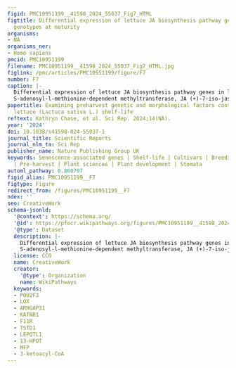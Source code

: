 ```yaml
---
figid: PMC10951199__41598_2024_55037_Fig7_HTML
figtitle: Differential expression of lettuce JA biosynthesis pathway genes in lettuce
  genotypes at maturity
organisms:
- NA
organisms_ner:
- Homo sapiens
pmcid: PMC10951199
filename: PMC10951199__41598_2024_55037_Fig7_HTML.jpg
figlink: /pmc/articles/PMC10951199/figure/F7
number: F7
caption: |-
  Differential expression of lettuce JA biosynthesis pathway genes in lettuce genotypes at maturity. Synthesis of JA-Ile and MeJA from galactolipid precursors. Red color indicates significant upregulation in ‘Okeechobee’ (LSL). Graphs accompanying DE genes show expression of JA biosynthesis genes in 60184 (SSL) and ‘Okeechobee’ genotypes at mature preharvest developmental stage, presented as log2(TPM) values. Asterisks indicate significant difference in expression relative to 60184. *p < 0.05, **p < 0.01, ***p < 0.001, ****p < 0.0001. PLA1 phospholipase A1, LOX lipoxygenase, 13-HPOT (13S)-hydroperoxyoctadecatrienoic acid, AOS allene oxide synthase, 12,13-EOT 12,13-epoxyoctadecatrienoic acid, AOC allene oxide cyclase, ODPA 12-oxophytodienoic acid, OPR3 OPDA reductase 3, OPC8 3-oxo-2(2′[Z]-pentenyl)-cyclopentane-1-octanoic acid, ACX acyl-CoA oxidase, MFP multifunctional protein, KAT 3-ketoacyl-CoA thiolase, JAR1 JA-amino acid synthetase, SAM-MTase
  S-adenosyl-l-methionine-dependent methyltransferase, JA (+)-7-iso-jasmonic acid, JA-Ile jasmonoyl-isoleucine, MeJA methyl jasmonate
papertitle: Examining preharvest genetic and morphological factors contributing to
  lettuce (Lactuca sativa L.) shelf-life
reftext: Kathryn Chase, et al. Sci Rep. 2024;14(NA).
year: '2024'
doi: 10.1038/s41598-024-55037-1
journal_title: Scientific Reports
journal_nlm_ta: Sci Rep
publisher_name: Nature Publishing Group UK
keywords: Senescence-associated genes | Shelf-life | Cultivars | Breeding | Postharvest
  | Pre-harvest | Plant sciences | Plant development | Stomata
automl_pathway: 0.860797
figid_alias: PMC10951199__F7
figtype: Figure
redirect_from: /figures/PMC10951199__F7
ndex: ''
seo: CreativeWork
schema-jsonld:
  '@context': https://schema.org/
  '@id': https://pfocr.wikipathways.org/figures/PMC10951199__41598_2024_55037_Fig7_HTML.html
  '@type': Dataset
  description: |-
    Differential expression of lettuce JA biosynthesis pathway genes in lettuce genotypes at maturity. Synthesis of JA-Ile and MeJA from galactolipid precursors. Red color indicates significant upregulation in ‘Okeechobee’ (LSL). Graphs accompanying DE genes show expression of JA biosynthesis genes in 60184 (SSL) and ‘Okeechobee’ genotypes at mature preharvest developmental stage, presented as log2(TPM) values. Asterisks indicate significant difference in expression relative to 60184. *p < 0.05, **p < 0.01, ***p < 0.001, ****p < 0.0001. PLA1 phospholipase A1, LOX lipoxygenase, 13-HPOT (13S)-hydroperoxyoctadecatrienoic acid, AOS allene oxide synthase, 12,13-EOT 12,13-epoxyoctadecatrienoic acid, AOC allene oxide cyclase, ODPA 12-oxophytodienoic acid, OPR3 OPDA reductase 3, OPC8 3-oxo-2(2′[Z]-pentenyl)-cyclopentane-1-octanoic acid, ACX acyl-CoA oxidase, MFP multifunctional protein, KAT 3-ketoacyl-CoA thiolase, JAR1 JA-amino acid synthetase, SAM-MTase
    S-adenosyl-l-methionine-dependent methyltransferase, JA (+)-7-iso-jasmonic acid, JA-Ile jasmonoyl-isoleucine, MeJA methyl jasmonate
  license: CC0
  name: CreativeWork
  creator:
    '@type': Organization
    name: WikiPathways
  keywords:
  - POU2F3
  - LOX
  - ARHGAP31
  - KATNB1
  - F11R
  - TSTD1
  - LEPQTL1
  - 13-HPOT
  - MFP
  - 3-ketoacyl-CoA
---
```

